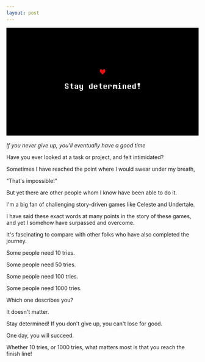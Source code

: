 ```yaml
---
layout: post
---
```


![Determined](/assets/img/determined.png)


*If you never give up, you'll eventually have a good time*

Have you ever looked at a task or project, and felt intimidated?

Sometimes I have reached the point where I would swear under my breath,

"That's impossible!"

But yet there are other people whom I know have been able to do it.

I'm a big fan of challenging story-driven games like Celeste and Undertale.

I have said these exact words at many points in the story of these games, and yet I somehow have surpassed and overcome.

It's fascinating to compare with other folks who have also completed the journey.

Some people need 10 tries.

Some people need 50 tries.

Some people need 100 tries.

Some people need 1000 tries.

Which one describes you?

It doesn't matter.

Stay determined! If you don't give up, you can't lose for good.

One day, you will succeed.

Whether 10 tries, or 1000 tries, what matters most is that you reach the finish line!
